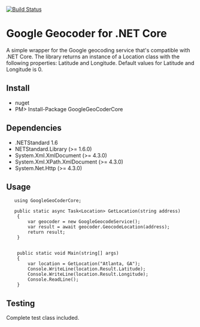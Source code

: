 [![Build Status](https://travis-ci.org/cmwilliams/google-geocoder-core.svg?branch=master)](https://travis-ci.org/cmwilliams/google-geocoder-core)

# Google Geocoder for .NET Core
A simple wrapper for the Google geocoding service that's compatible with .NET Core. The library returns an instance of a Location class
with the following properties: Latitude and Longitude. Default values for Latitude and Longitude is 0.


## Install

   * nuget
   * PM> Install-Package GoogleGeoCoderCore

## Dependencies
* .NETStandard 1.6
* NETStandard.Library (>= 1.6.0)
* System.Xml.XmlDocument (>= 4.3.0)
* System.Xml.XPath.XmlDocument (>= 4.3.0)
* System.Net.Http (>= 4.3.0)

## Usage

	   using GoogleGeoCoderCore;
  
       public static async Task<Location> GetLocation(string address)
        {
            var geocoder = new GoogleGeocodeService();
            var result = await geocoder.GeocodeLocation(address);
            return result;
        }


        public static void Main(string[] args)
        {
            var location = GetLocation("Atlanta, GA");
            Console.WriteLine(location.Result.Latitude);
            Console.WriteLine(location.Result.Longitude);
            Console.ReadLine();
        }

    
## Testing

Complete test class included. 

